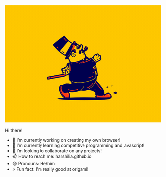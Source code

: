   ![Your browser doesn't support this gif :sad:](https://github.com/Harshilia/Harshilia/blob/main/intro.gif)
  
  
  Hi there!

- 🔭 I’m currently working on creating my own browser!
- 🌱 I’m currently learning competitive programming and javascript!
- 👯 I’m looking to collaborate on any projects!
- 📫 How to reach me: harshilia.github.io
- 😄 Pronouns: He/him
- ⚡ Fun fact: I'm really good at origami!
